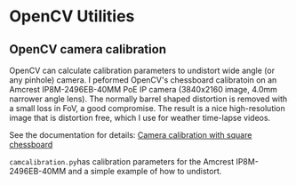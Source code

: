 # OpenCV Utilities

## OpenCV camera calibration
OpenCV can calculate calibration parameters to undistort wide angle (or any pinhole) camera. I peformed OpenCV's chessboard calibratoin on an Amcrest IP8M-2496EB-40MM PoE IP camera (3840x2160 image, 4.0mm narrower angle lens). The normally barrel shaped distortion is removed with a small loss in FoV, a good compromise. The result is a nice high-resolution image that is distortion free, which I use for weather time-lapse videos.

See the documentation for details:
[Camera calibration with square chessboard](https://docs.opencv.org/4.5.1/d4/d94/tutorial_camera_calibration.html)

<code>camcalibration.py</code>has calibration parameters for the Amcrest IP8M-2496EB-40MM and a simple example of how to undistort.
